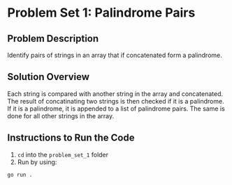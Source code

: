 # Problem Set 1: Palindrome Pairs 

## Problem Description
Identify pairs of strings in an array that if concatenated form a palindrome. 

## Solution Overview
Each string is compared with another string in the array and concatenated. 
The result of concatinating two strings is then checked if it is a palindrome. If 
it is a palindrome, it is appended to a list of palindrome pairs. The same is done 
for all other strings in the array. 

## Instructions to Run the Code
1. `cd` into the `problem_set_1` folder 
2. Run by using: 
```
go run .
```